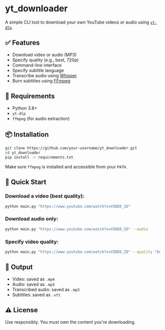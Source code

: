 # yt_downloader

A simple CLI tool to download your own YouTube videos or audio using [`yt-dlp`](https://github.com/yt-dlp/yt-dlp).

## ✅ Features

- Download video or audio (MP3)
- Specify quality (e.g., best, 720p)
- Command-line interface
- Specify subtitle language
- Transcribe audio using [Whisper](https://github.com/openai/whisper)
- Burn subtitles using [FFmpeg](https://ffmpeg.org/)


## 🔧 Requirements

- Python 3.8+
- `yt-dlp`
- `ffmpeg` (for audio extraction)

## 📦 Installation

```bash
git clone https://github.com/your-username/yt_downloader.git
cd yt_downloader
pip install -r requirements.txt
```

Make sure `ffmpeg` is installed and accessible from your `PATH`.

## 🚀 Quick Start

### Download a video (best quality):
```bash
python main.py "https://www.youtube.com/watch?v=VIDEO_ID"
```

### Download audio only:
```bash
python main.py "https://www.youtube.com/watch?v=VIDEO_ID" --audio
```

### Specify video quality:
```bash
python main.py "https://www.youtube.com/watch?v=VIDEO_ID" --quality "bestvideo[height<=720]+bestaudio"
```

## 📁 Output

- Video: saved as `.mp4`
- Audio: saved as `.mp3`
- Transcribed audio: saved as `.mp3`
- Subtitles: saved as `.vtt`

## ⚠️ License

Use responsibly. You must own the content you're downloading.
